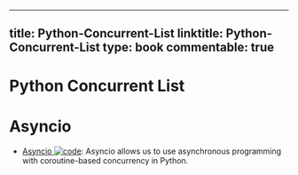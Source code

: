 
---
title: Python-Concurrent-List
linktitle: Python-Concurrent-List
type: book
commentable: true
---

# Python Concurrent List

# Asyncio

- [Asyncio ![code](https://martrix-usa.oss-accelerate.aliyuncs.com/logo/code.svg)](https://superfastpython.com/python-asyncio/): Asyncio allows us to use asynchronous programming with coroutine-based concurrency in Python.

    